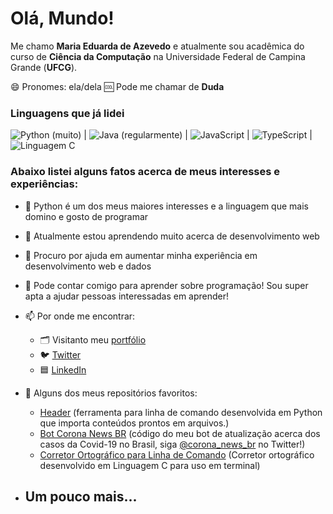 # Olá, Mundo!

Me chamo **Maria Eduarda de Azevedo** e atualmente sou acadêmica do curso de **Ciência da Computação** na Universidade Federal de Campina Grande (**UFCG**).

😄 Pronomes: ela/dela
🆒 Pode me chamar de **Duda**

### Linguagens que já lidei
![Python](https://image.flaticon.com/icons/svg/1822/1822899.svg) (muito) | ![Java](https://image.flaticon.com/icons/svg/226/226777.svg) (regularmente) | ![JavaScript](https://image.flaticon.com/icons/svg/919/919828.svg) | ![TypeScript](https://image.flaticon.com/icons/svg/919/919832.svg) | ![Linguagem C](https://www.flaticon.com/premium-icon/icons/svg/3097/3097008.svg)

### Abaixo listei alguns fatos acerca de meus interesses e experiências:

  - 🐍 Python é um dos meus maiores interesses e a linguagem que mais domino e gosto de programar
  - 🌱 Atualmente estou aprendendo muito acerca de desenvolvimento web
  - 🤔 Procuro por ajuda em aumentar minha experiência em desenvolvimento web e dados
  - 💬 Pode contar comigo para aprender sobre programação! Sou super apta a ajudar pessoas interessadas em aprender!
  - 📫 Por onde me encontrar:
    - 🗂️ Visitanto meu [portfólio](https://mariaeduardadeazevedo.github.io)
    - 🐦 [Twitter](https://twitter.com/ddt_azevedo)
    - 🟦 [LinkedIn](https://www.linkedin.com/in/maria-eduarda-de-azevedo-silva-a9a134191/)

  - 📁 Alguns dos meus repositórios favoritos:
    - [Header](https://github.com/MariaEduardaDeAzevedo/header) (ferramenta para linha de comando desenvolvida em Python que importa conteúdos prontos em arquivos.)
    - [Bot Corona News BR](https://github.com/MariaEduardaDeAzevedo/bot_coronavirus_news) (código do meu bot de atualização acerca dos casos da Covid-19 no Brasil, siga [@corona_news_br](https://twitter.com/corona_news_br) no Twitter!)
    - [Corretor Ortográfico para Linha de Comando](https://github.com/MariaEduardaDeAzevedo/projeto_Linguagem_C) (Corretor ortográfico desenvolvido em Linguagem C para uso em terminal)

  - Um pouco mais...
    - 



